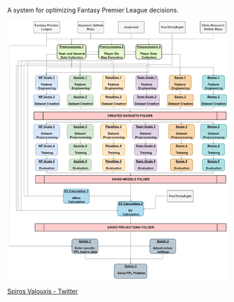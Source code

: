 A system for optimizing Fantasy Premier League decisions.

![Alt text](./data_flow.png?raw=true)

[Spiros Valouxis - Twitter](https://twitter.com/SpirosValouxis "Twitter")